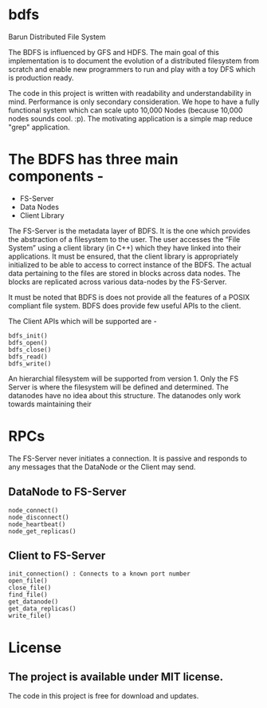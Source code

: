 # bdfs
Barun Distributed File System

The BDFS is influenced by GFS and HDFS. The main goal of this implementation is to document the evolution of a distributed filesystem from scratch and enable new programmers to run and play with a toy DFS which is production ready.

The code in this project is written with readability and understandability in mind. Performance is only secondary consideration. We hope to have a fully functional system which can scale upto 10,000 Nodes (because 10,000 nodes sounds cool. :p). The motivating application is a simple map reduce "grep" application.  

# The BDFS has three main components - 
- FS-Server
- Data Nodes
- Client Library

The FS-Server is the metadata layer of BDFS. It is the one which provides the abstraction of a filesystem to the user. The user accesses the “File System” using a client library (in C++) which they have linked into their applications. It must be ensured, that the client library is appropriately initialized to be able to access to correct instance of the BDFS. The actual data pertaining to the files are stored in blocks across data nodes. The blocks are replicated across various data-nodes by the FS-Server. 

It must be noted that BDFS is does not provide all the features of a POSIX compliant file system. BDFS does provide few useful APIs to the client. 

The Client APIs which will be supported are -

```
bdfs_init()
bdfs_open()
bdfs_close()
bdfs_read()
bdfs_write()
```

An hierarchial filesystem will be supported from version 1. Only the FS Server is where the filesystem will be defined and determined.
The datanodes have no idea about this structure. The datanodes only work towards maintaining their 

# RPCs 
The FS-Server never initiates a connection. It is passive and responds to any messages that the DataNode or the Client may send. 

## DataNode to FS-Server

```
node_connect()
node_disconnect()
node_heartbeat()
node_get_replicas()
```

## Client to FS-Server

```
init_connection() : Connects to a known port number
open_file() 
close_file()
find_file()
get_datanode()
get_data_replicas()
write_file()
```
# License
## The project is available under MIT license.
The code in this project is free for download and updates. 
